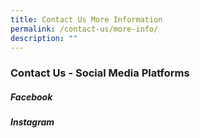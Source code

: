 ```yaml
---
title: Contact Us More Information
permalink: /contact-us/more-info/
description: ""
---
```

### Contact Us - Social Media Platforms

##### Facebook

##### Instagram
